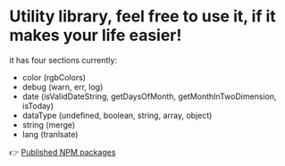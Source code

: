 # Utility library, feel free to use it, if it makes your life easier!

it has four sections currently:

- color (rgbColors)
- debug (warn, err, log)
- date (isValidDateString, getDaysOfMonth, getMonthInTwoDimension, isToday)
- dataType (undefined, boolean, string, array, object)
- string (merge)
- lang (tranlsate)

👉 [Published NPM packages](https://www.npmjs.com/package/@zuoqinhu/utils)
